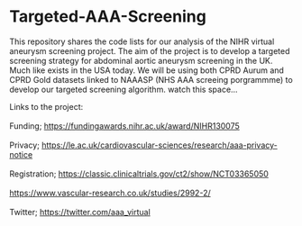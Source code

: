# Targeted-AAA-Screening

This repository shares the code lists for our analysis of the NIHR virtual aneurysm screening project. The aim of the project is to develop a targeted screening strategy for abdominal aortic aneurysm screening in the UK. Much like exists in the USA today. 
We will be using both CPRD Aurum and CPRD Gold datasets linked to NAAASP (NHS AAA screeing porgrammme) to develop our targeted screening algorithm. 
watch this space...

Links to the project: <br>  
Funding; https://fundingawards.nihr.ac.uk/award/NIHR130075 <br>  
Privacy; https://le.ac.uk/cardiovascular-sciences/research/aaa-privacy-notice <br>  
Registration; https://classic.clinicaltrials.gov/ct2/show/NCT03365050 <br>  
https://www.vascular-research.co.uk/studies/2992-2/ <br>  
Twitter; https://twitter.com/aaa_virtual  <br>  
